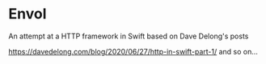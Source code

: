 # Envol

An attempt at a HTTP framework in Swift based on Dave Delong's posts

https://davedelong.com/blog/2020/06/27/http-in-swift-part-1/
and so on...

